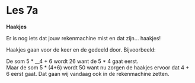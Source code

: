 # Les 7a

**Haakjes**

Er is nog iets dat jouw rekenmachine mist en dat zijn... haakjes! 

Haakjes gaan voor de keer en de gedeeld door. Bijvoorbeeld:

De som 5 \* __4 + 6 wordt 26 want de 5 \* 4 gaat eerst.   
Maar de som 5 \* \(4+6\) wordt 50 want nu zorgen de haakjes ervoor dat 4 + 6 eerst gaat. Dat gaan wij vandaag ook in de rekenmachine zetten.

